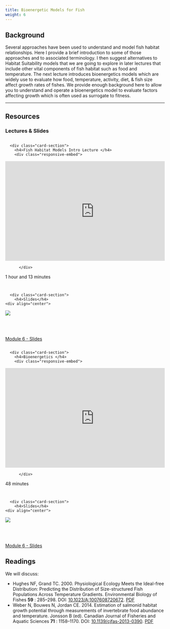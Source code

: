 ```yaml
---
title: Bioenergetic Models for Fish
weight: 6
---
```


## Background

Several approaches have been used to understand and model fish habitat relationships. Here I provide a brief introduction to some of those approaches and to associated terminology.  I then suggest alternatives to Habitat Suitability models that we are going to explore in later lectures that include other vital components of fish habitat such as food and temperature. The next lecture introduces bioenergetics models which are widely use to evaluate how food, temperature, activity, diet, & fish size affect growth rates of fishes.  We provide enough background here to allow you to understand and operate a bioenergetics model to evaluate factors affecting growth which is often used as surrogate to fitness.

------

## Resources

### Lectures & Slides

<div class="row small-up-2 medium-up-2">


  <div class="column">
    <div class="card">


      <div class="card-section">
        <h4>Fish Habitat Models Intro Lecture </h4>
        <div class="responsive-embed"> 

<iframe width="560" height="315" src="https://www.youtube.com/embed/o27maPPMtJo" title="YouTube video player" frameborder="0" allow="accelerometer; autoplay; clipboard-write; encrypted-media; gyroscope; picture-in-picture" allowfullscreen></iframe>
<br>
          
          </div>
<i class="fa fa-clock-o" aria-hidden="true"></i> 1 hour and  13 minutes <i class="fa fa-youtube-play" aria-hidden="true"></i> 
      </div>
    </div>
  </div>

  <div class="column">
    <div class="card">


      <div class="card-section">
        <h4>Slides</h4>
    <div align="center">

   <a href="https://s3.us-west-2.amazonaws.com/etalweb.joewheaton.org/Courses/Ecohydraulic/2022/WATS6900_Ecohydraulics_2020_Module_06_part2_notes.pdf" target="_blank"><img src="{{ site.baseurl }}/assets/images/lectures/2022_Ecohydraulics_Module06.png"></a>
        	</div>  
  <br><br> <i class="fa fa-file-pdf-o" aria-hidden="true"></i> <a href="https://s3.us-west-2.amazonaws.com/etalweb.joewheaton.org/Courses/Ecohydraulic/2022/WATS6900_Ecohydraulics_2020_Module_06_notes.pdf" target="_blank">Module 6  - Slides</a>   
      </div>
    </div>

  </div>
</div>

<div class="row small-up-2 medium-up-2">


  <div class="column">
    <div class="card">


      <div class="card-section">
        <h4>Bioenergetics </h4>
        <div class="responsive-embed"> 

<iframe width="560" height="315" src="https://www.youtube.com/embed/mab22UPxWSM" title="YouTube video player" frameborder="0" allow="accelerometer; autoplay; clipboard-write; encrypted-media; gyroscope; picture-in-picture" allowfullscreen></iframe>
<br>
          
          </div>
<i class="fa fa-clock-o" aria-hidden="true"></i> 48 minutes <i class="fa fa-youtube-play" aria-hidden="true"></i> 
      </div>
    </div>
  </div>

  <div class="column">
    <div class="card">


      <div class="card-section">
        <h4>Slides</h4>
    <div align="center">

   <a href="https://s3.us-west-2.amazonaws.com/etalweb.joewheaton.org/Courses/Ecohydraulic/2022/WATS6900_Ecohydraulics_2020_Module_06_notes.pdf" target="_blank"><img src="{{ site.baseurl }}/assets/images/lectures/2022_Ecohydraulics_Module06.png"></a>
        	</div>  
  <br><br> <i class="fa fa-file-pdf-o" aria-hidden="true"></i> <a href="https://s3.us-west-2.amazonaws.com/etalweb.joewheaton.org/Courses/Ecohydraulic/2022/WATS6900_Ecohydraulics_2020_Module_06_notes.pdf" target="_blank">Module 6  - Slides</a>   
      </div>
    </div>

  </div>
</div>

## Readings

We will discuss:

- Hughes NF, Grand TC. 2000. Physiological Ecology Meets the Ideal-free Distribution: Predicting the Distribution of Size-structured Fish Populations Across Temperature Gradients. Environmental Biology of Fishes **59** : 285–298. DOI: [10.1023/A:1007608720672](https://doi.org/10.1023/A:1007608720672). [PDF](https://usu.instructure.com/courses/683598/files/83072755?wrap=1)
- Weber N, Bouwes N, Jordan CE. 2014. Estimation of salmonid habitat growth potential through measurements of invertebrate food abundance and temperature. Jonsson B (ed). Canadian Journal of Fisheries and Aquatic Sciences **71** : 1158–1170. DOI: [10.1139/cjfas-2013-0390](https://doi.org/10.1139/cjfas-2013-0390). [PDF](https://usu.instructure.com/courses/683598/files/83072756?wrap=1)


